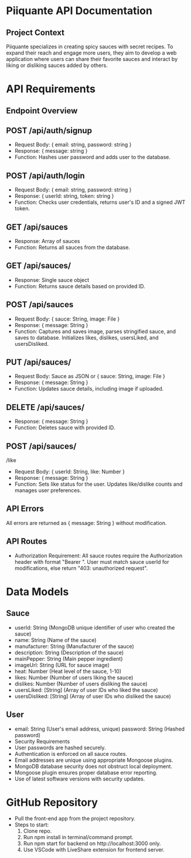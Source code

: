 # Piiquante API Documentation
## Project Context
Piiquante specializes in creating spicy sauces with secret recipes. To expand their reach and engage more users, they aim to develop a web application where users can share their favorite sauces and interact by liking or disliking sauces added by others.

# API Requirements
## Endpoint Overview

## POST /api/auth/signup
- Request Body: { email: string, password: string }
- Response: { message: string }
- Function: Hashes user password and adds user to the database.
  
## POST /api/auth/login
- Request Body: { email: string, password: string }
- Response: { userId: string, token: string }
- Function: Checks user credentials, returns user's ID and a signed JWT token.

## GET /api/sauces
- Response: Array of sauces
- Function: Returns all sauces from the database.

## GET /api/sauces/
- Response: Single sauce object
- Function: Returns sauce details based on provided ID.

## POST /api/sauces
- Request Body: { sauce: String, image: File }
- Response: { message: String }
- Function: Captures and saves image, parses stringified sauce, and saves to database. Initializes likes, dislikes, usersLiked, and usersDisliked.

## PUT /api/sauces/
- Request Body: Sauce as JSON or { sauce: String, image: File }
- Response: { message: String }
- Function: Updates sauce details, including image if uploaded.

## DELETE /api/sauces/
- Response: { message: String }
- Function: Deletes sauce with provided ID.

## POST /api/sauces/
/like
- Request Body: { userId: String, like: Number }
- Response: { message: String }
- Function: Sets like status for the user. Updates like/dislike counts and manages user preferences.

## API Errors
All errors are returned as { message: String } without modification.

## API Routes
- Authorization Requirement: All sauce routes require the Authorization header with format "Bearer <token>". User must match sauce userId for modifications, else return "403: unauthorized request".

# Data Models

## Sauce
- userId: String (MongoDB unique identifier of user who created the sauce)
- name: String (Name of the sauce)
- manufacturer: String (Manufacturer of the sauce)
- description: String (Description of the sauce)
- mainPepper: String (Main pepper ingredient)
- imageUrl: String (URL for sauce image)
- heat: Number (Heat level of the sauce, 1-10)
- likes: Number (Number of users liking the sauce)
- dislikes: Number (Number of users disliking the sauce)
- usersLiked: [String] (Array of user IDs who liked the sauce)
- usersDisliked: [String] (Array of user IDs who disliked the sauce)

## User
- email: String (User's email address, unique)
password: String (Hashed password)
- Security Requirements
- User passwords are hashed securely.
- Authentication is enforced on all sauce routes.
- Email addresses are unique using appropriate Mongoose plugins.
- MongoDB database security does not obstruct local deployment.
- Mongoose plugin ensures proper database error reporting.
- Use of latest software versions with security updates.

# GitHub Repository
- Pull the front-end app from the project repository.
- Steps to start:
  1. Clone repo.
  2. Run npm install in terminal/command prompt.
  3. Run npm start for backend on http://localhost:3000 only.
  4. Use VSCode with LiveShare extension for frontend server.
